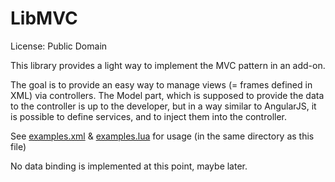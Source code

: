 # LibMVC

License: Public Domain

This library provides a light way to implement the MVC pattern in an add-on.

The goal is to provide an easy way to manage views (= frames defined in XML) via controllers.
The Model part, which is supposed to provide the data to the controller is up to the developer, 
but in a way similar to AngularJS, it is possible to define services, and to inject them into the controller.

See [examples.xml](LibMVC-1.0/examples.xml) & [examples.lua](LibMVC-1.0/examples.lua) for usage (in the same directory as this file)

No data binding is implemented at this point, maybe later.

